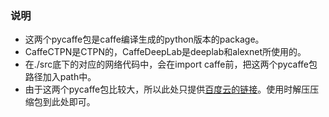 ### 说明
* 这两个pycaffe包是caffe编译生成的python版本的package。
* CaffeCTPN是CTPN的，CaffeDeepLab是deeplab和alexnet所使用的。
* 在./src底下的对应的网络代码中，会在import caffe前，把这两个pycaffe包路径加入path中。
* 由于这两个pycaffe包比较大，所以此处只提供[百度云的链接](https://pan.baidu.com/s/1a6KW0XBa8TXdD-BfqLpPkw)。使用时解压压缩包到此处即可。  